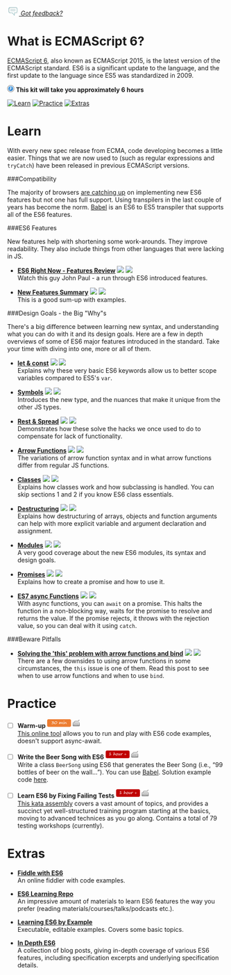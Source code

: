 *[![Feedback](/assets/feedback.gif) Got feedback?](mailto:leeb@wix.com)*

# What is ECMAScript 6?

[ECMAScript 6](http://www.ecma-international.org/ecma-262/6.0/#sec-ecmascript-overview), also known as ECMAScript 2015, is the latest version of the ECMAScript standard. ES6 is a significant update to the language, and the first update to the language since ES5 was standardized in 2009.

![](/assets/clock-16.png) **This kit will take you approximately 6 hours**

<a href="#learn"><img src="https://github.com/wix/fed-training-kit/blob/master/assets/btn-learn.png" alt="Learn" height="48" width="140"></img></a>
<a href="#practice"><img src="https://github.com/wix/server-training-kit/blob/master/assets/btn-practice.png" alt="Practice" height="48" width="140"></img></a>
<a href="#extras"><img src="https://github.com/wix/server-training-kit/blob/master/assets/btn-extras.png" alt="Extras" height="48" width="140"></img></a>


# Learn

  With every new spec release from ECMA, code developing becomes a little easier. 
  Things that we are now used to (such as regular expressions and `tryCatch`) have been released in previous ECMAScript versions. 
  
###Compatibility

The majority of browsers [are catching up](https://kangax.github.io/compat-table/es6/) on implementing new ES6 features but not one has full support. Using transpilers in the last couple of years has become the norm. [Babel](https://babeljs.io/) is an ES6 to ES5 transpiler that supports all of the ES6 features.

###ES6 Features

New features help with shortening some work-arounds. They improve readability. They also include things from other languages that were lacking in JS. 
  
- **[ES6 Right Now - Features Review](https://www.youtube.com/watch?v=rwm5JLqCpdk#t=6m33s)** <a href="#"><img src="https://github.com/wix/fed-training-kit/blob/master/assets/time-30m.png"></img></a> <a href="#"><img src="https://github.com/wix/fed-training-kit/blob/master/assets/tag-video.png"></img></a>   
  Watch this guy John Paul - a run through ES6 introduced features.

- **[New Features Summary](https://github.com/lukehoban/es6features)** <a href="#"><img src="https://github.com/wix/fed-training-kit/blob/master/assets/time-1h.png"></img></a> <a href="#"><img src="https://github.com/wix/fed-training-kit/blob/master/assets/tag-read.png"></img></a>   
  This is a good sum-up with examples.

###Design Goals - the Big "Why"s

There's a big difference between learning new syntax, and understanding what you can do with it and its design goals. Here are a few in depth overviews of some of ES6 major features introduced in the standard. 
Take your time with diving into one, more or all of them.

- **[let & const](https://www.youtube.com/watch?v=1sHq04erG9o)** <a href="#"><img src="https://github.com/wix/fed-training-kit/blob/master/assets/time-5m.png"></img></a> <a href="#"><img src="https://github.com/wix/fed-training-kit/blob/master/assets/tag-video.png"></img></a>   
  Explains why these very basic ES6 keywords allow us to better scope variables compared to ES5's `var`.

- **[Symbols](https://www.youtube.com/watch?v=ku_s_Aw_ms4)** <a href="#"><img src="https://github.com/wix/fed-training-kit/blob/master/assets/time-5m.png"></img></a> <a href="#"><img src="https://github.com/wix/fed-training-kit/blob/master/assets/tag-video.png"></img></a>   
  Introduces the new type, and the nuances that make it unique from the other JS types.

- **[Rest & Spread](https://www.youtube.com/watch?v=8U3ZTCtZy5Q)** <a href="#"><img src="https://github.com/wix/fed-training-kit/blob/master/assets/time-5m.png"></img></a> <a href="#"><img src="https://github.com/wix/fed-training-kit/blob/master/assets/tag-video.png"></img></a>   
  Demonstrates how these solve the hacks we once used to do to compensate for lack of functionality.

- **[Arrow Functions](http://www.nczonline.net/blog/2013/09/10/understanding-ecmascript-6-arrow-functions/)** <a href="#"><img src="https://github.com/wix/fed-training-kit/blob/master/assets/time-30m.png"></img></a> <a href="#"><img src="https://github.com/wix/fed-training-kit/blob/master/assets/tag-read.png"></img></a>   
  The variations of arrow function syntax and in what arrow functions differ from regular JS functions.
  
- **[Classes](http://www.2ality.com/2015/02/es6-classes-final.html)** <a href="#"><img src="https://github.com/wix/fed-training-kit/blob/master/assets/time-1h.png"></img></a> <a href="#"><img src="https://github.com/wix/fed-training-kit/blob/master/assets/tag-read.png"></img></a>   
  Explains how classes work and how subclassing is handled. You can skip sections 1 and 2 if you know ES6 class essentials. 

- **[Destructuring](https://strongloop.com/strongblog/getting-started-with-javascript-es6-destructuring/)** <a href="#"><img src="https://github.com/wix/fed-training-kit/blob/master/assets/time-30m.png"></img></a> <a href="#"><img src="https://github.com/wix/fed-training-kit/blob/master/assets/tag-read.png"></img></a>   
  Explains how destructuring of arrays, objects and function arguments can help with more explicit variable and argument declaration and assignment. 
  
- **[Modules](http://www.2ality.com/2014/09/es6-modules-final.html)** <a href="#"><img src="https://github.com/wix/fed-training-kit/blob/master/assets/time-1h.png"></img></a> <a href="#"><img src="https://github.com/wix/fed-training-kit/blob/master/assets/tag-read.png"></img></a>   
  A very good coverage about the new ES6 modules, its syntax and design goals.

- **[Promises](http://www.datchley.name/es6-promises/)** <a href="#"><img src="https://github.com/wix/fed-training-kit/blob/master/assets/time-1h.png"></img></a> <a href="#"><img src="https://github.com/wix/fed-training-kit/blob/master/assets/tag-read.png"></img></a>   
  Explains how to create a promise and how to use it.
  
- **[ES7 async Functions](https://jakearchibald.com/2014/es7-async-functions/)** <a href="#"><img src="https://github.com/wix/fed-training-kit/blob/master/assets/time-5m.png"></img></a> <a href="#"><img src="https://github.com/wix/fed-training-kit/blob/master/assets/tag-read.png"></img></a>   
  With async functions, you can `await` on a promise. This halts the function in a non-blocking way, waits for the promise to resolve and returns the value. If the promise rejects, it throws with the rejection value, so you can deal with it using `catch`.

###Beware Pitfalls

- **[Solving the 'this' problem with arrow functions and bind](https://derickbailey.com/2015/09/28/do-es6-arrow-functions-really-solve-this-in-javascript/)** <a href="#"><img src="https://github.com/wix/fed-training-kit/blob/master/assets/time-30m.png"></img></a> <a href="#"><img src="https://github.com/wix/fed-training-kit/blob/master/assets/tag-read.png"></img></a>   
  There are a few downsides to using arrow functions in some circumstances, the `this` issue is one of them. Read this post to see when to use arrow functions and when to use `bind`.


# Practice

- [ ] **Warm-up** <a href="#"><img src="/assets/time-30m.png"></img></a> <a href="#"><img src="/assets/tag-handson.png"></img></a>     
  [This online tool](http://www.es6fiddle.net/) allows you to run and play with ES6 code examples, doesn't support async-await.


- [ ] **Write the Beer Song with ES6** <a href="#"><img src="/assets/time-1h.png"></img></a> <a href="#"><img src="/assets/tag-handson.png"></img></a>     
  Write a class `BeerSong` using ES6 that generates the Beer Song (i.e., “99 bottles of beer on the wall…”). You can use [Babel](https://babeljs.io/). Solution example code [here](http://gwmccull.github.io/2015/06/05/exercism-beer-song-es6/).
  

- [ ] **Learn ES6 by Fixing Failing Tests** <a href="#"><img src="/assets/time-1h.png"></img></a> <a href="#"><img src="/assets/tag-handson.png"></img></a>     
  [This kata assembly](http://es6katas.org/) covers a vast amount of topics, and provides a succinct yet well-structured training program starting at the basics, moving to advanced technices as you go along. Contains a total of 79 testing workshops (currently).
  

# Extras


- **[Fiddle with ES6](http://www.es6fiddle.net/)**    
  An online fiddler with code examples.

- **[ES6 Learning Repo](https://github.com/ericdouglas/ES6-Learning)**    
  An impressive amount of materials to learn ES6 features the way you prefer (reading materials/courses/talks/podcasts etc.).

- **[Learning ES6 by Example](http://learnharmony.org/#)**    
  Executable, editable examples. Covers some basic topics. 

- **[In Depth ES6](http://www.2ality.com/search/label/esnext)**    
  A collection of blog posts, giving in-depth coverage of various ES6 features, including specification excerpts and underlying specification details.
